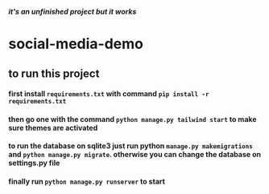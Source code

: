 ***it's an unfinished project but it works***
# social-media-demo

## to run this project 
#### **first install `requirements.txt` with command `pip install -r requirements.txt`**
#### **then go one with the command `python manage.py tailwind start` to make sure themes are activated**
#### **to run the database on sqlite3 just run python `manage.py makemigrations` and `python manage.py migrate`. otherwise you can change the database on settings.py file**
#### **finally run `python manage.py runserver` to start**
